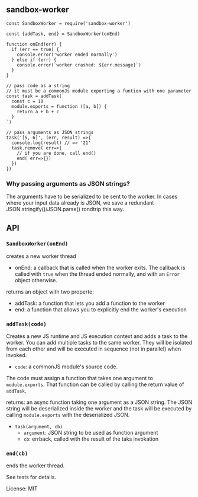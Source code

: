 sandbox-worker
---

```
const SandboxWorker = require('sandbox-worker')

const {addTask, end} = SandboxWorker(onEnd)

function onEnd(err) {
  if (err == true) {
    console.error('worker ended normally')
  } else if (err) {
    console.error(`worker crashed: ${err.message}`)
  }
}

// pass code as a string
// it must be a commonJs module exporting a funtion with one parameter
const task = addTask(`
  const c = 10
  module.exports = function ([a, b]) {
    return a + b + c
  }
`)

// pass arguments as JSON strings
task('[5, 6]', (err, result) =>{
  console.log(result) // => '21'
  task.remove( err=>{
    // if you are done, call end()
    end( err=>{})
  })
})
```

### Why passing arguments as JSON strings?

The arguments have to be serialized to be sent to the worker. In cases where your input data already is JSON, we save a redundant JSON.stringify()/JSON.parse() rondtrip this way.

## API


### `SandboxWorker(onEnd)`

creates a new worker thread

- onEnd: a callback that is called when the worker exits. The callback is called with `true` when the thread ended normally, and with an `Error` object otherwise.

returns an object with two properte:
  - addTask: a function that lets you add a function to the worker
  - end: a function that allows you to explicitly end the worker's execution

### `addTask(code)`

Creates a new JS runtime and JS execution context and adds a task to the worker. You can add multiple tasks to the same worker. They will be isolated from each other and will be executed in sequence (not in parallel) when invoked.

- `code`: a commonJS module's source code.

The code must assign a function that takes one argument to `module.exports`. That function can be called by calling the return value of `addTask`.

returns: an async function taking one argument as a JSON string. The JSON string will be deserialized inside the worker and the task will be executed by calling `module.exports` with the deserialized JSON.

  - `task(argument, cb)`
    - `argument`: JSON string to be used as function argument
    - `cb`: errback, called with the result of the taks invokation

### `end(cb)`

ends the worker thread. 

See tests for details.

License: MIT
